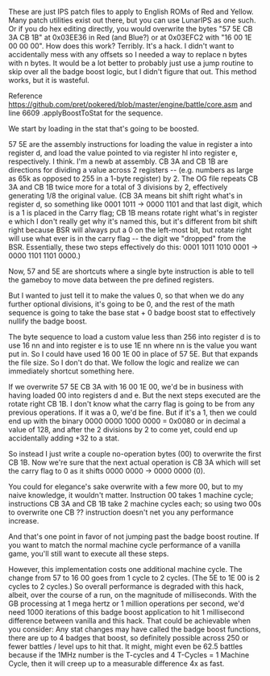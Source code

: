 These are just IPS patch files to apply to English ROMs of Red and Yellow.
Many patch utilities exist out there, but you can use LunarIPS as one such.
Or if you do hex editing directly, you would overwrite the bytes "57 5E CB 3A CB 1B" at 0x03EE36 in Red (and Blue?) or at 0x03EFC2 with "16 00 1E 00 00 00".
How does this work? Terribly. It's a hack. I didn't want to accidentally mess with any offsets so I needed a way to replace n bytes with n bytes. It would be a lot better to probably just use a jump routine to skip over all the badge boost logic, but I didn't figure that out. This method works, but it is wasteful.

Reference https://github.com/pret/pokered/blob/master/engine/battle/core.asm and line 6609 .applyBoostToStat for the sequence.

We start by loading in the stat that's going to be boosted.

57 5E are the assembly instructions for loading the value in register a into register d, and load the value pointed to via register hl into register e, respectively. I think. I'm a newb at assembly.
CB 3A and CB 1B are directions for dividing a value across 2 registers -- (e.g. numbers as large as 65k as opposed to 255 in a 1-byte register) by 2. The OG file repeats CB 3A and CB 1B twice more for a total of 3 divisions by 2, effectively generating 1/8 the original value.
(CB 3A means bit shift right what's in register d, so something like 0001 1011 -> 0000 1101 and that last digit, which is a 1 is placed in the Carry flag; CB 1B means rotate right what's in register e which I don't really get why it's named this, but it's different from bit shift right because BSR will always put a 0 on the left-most bit, but rotate right will use what ever is in the carry flag -- the digit we "dropped" from the BSR.
Essentially, these two steps effectively do this: 0001 1011 1010 0001 -> 0000 1101 1101 0000.)

Now, 57 and 5E are shortcuts where a single byte instruction is able to tell the gameboy to move data between the pre defined registers.

But I wanted to just tell it to make the values 0, so that when we do any further optional divisions, it's going to be 0, and the rest of the math sequence is going to take the base stat + 0 badge boost stat to effectively nullify the badge boost.

The byte sequence to load a custom value less than 256 into register d is to use 16 nn and into register e is to use 1E nn where nn is the value you want put in. So I could have used 16 00 1E 00 in place of 57 5E. But that expands the file size. So I don't do that. We follow the logic and realize we can immediately shortcut something here.

If we overwrite 57 5E CB 3A with 16 00 1E 00, we'd be in business with having loaded 00 into registers d and e. But the next steps executed are the rotate right CB 1B. I don't know what the carry flag is going to be from any previous operations. If it was a 0, we'd be fine. But if it's a 1, then we could end up with the binary 0000 0000 1000 0000 = 0x0080 or in decimal a value of 128, and after the 2 divisions by 2 to come yet, could end up accidentally adding +32 to a stat.

So instead I just write a couple no-operation bytes (00) to overwrite the first CB 1B. Now we're sure that the next actual operation is CB 3A which will set the carry flag to 0 as it shifts 0000 0000 -> 0000 0000 (0).

You could for elegance's sake overwrite with a few more 00, but to my naive knowledge, it wouldn't matter. Instruction 00 takes 1 machine cycle; instructions CB 3A and CB 1B take 2 machine cycles each; so using two 00s to overwrite one CB ?? instruction doesn't net you any performance increase.

And that's one point in favor of not jumping past the badge boost routine. If you want to match the normal machine cycle performance of a vanilla game, you'll still want to execute all these steps.

However, this implementation costs one additional machine cycle. The change from 57 to 16 00 goes from 1 cycle to 2 cycles. (The 5E to 1E 00 is 2 cycles to 2 cycles.) So overall performance is degraded with this hack, albeit, over the course of a run, on the magnitude of milliseconds. With the GB processing at 1 mega hertz or 1 million operations per second, we'd need 1000 iterations of this badge boost application to hit 1 millisecond difference between vanilla and this hack. That could be achievable when you consider: Any stat changes may have called the badge boost functions, there are up to 4 badges that boost, so definitely possible across 250 or fewer battles / level ups to hit that. It might, might even be 62.5 battles because if the 1MHz number is the T-cycles and 4 T-Cycles = 1 Machine Cycle, then it will creep up to a measurable difference 4x as fast.
